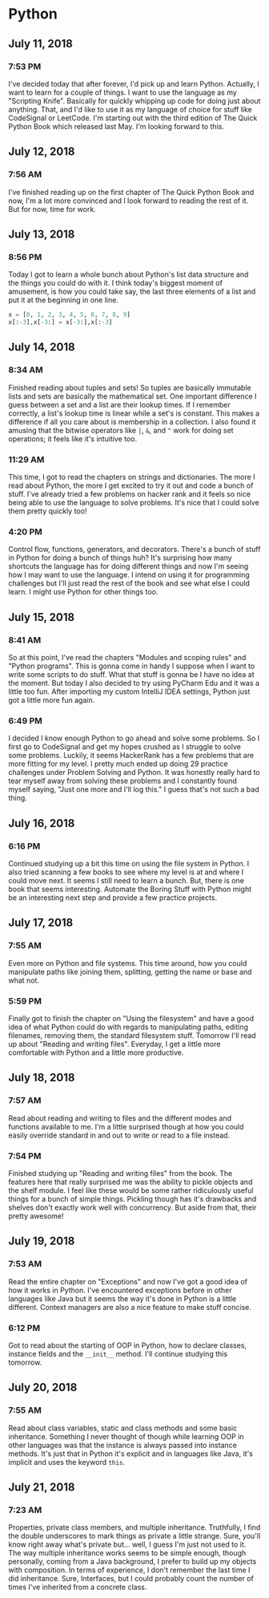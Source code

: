 # Python

## July 11, 2018

### 7:53 PM

I've decided today that after forever, I'd pick up and learn Python. Actually, I want to learn for a couple of things. I want to use the language as my "Scripting Knife". Basically for quickly whipping up code for doing just about anything. That, and I'd like to use it as my language of choice for stuff like CodeSignal or LeetCode. I'm starting out with the third edition of The Quick Python Book which released last May. I'm looking forward to this.

## July 12, 2018

### 7:56 AM

I've finished reading up on the first chapter of The Quick Python Book and now, I'm a lot more convinced and I look forward to reading the rest of it. But for now, time for work.

## July 13, 2018

### 8:56 PM

Today I got to learn a whole bunch about Python's list data structure and the things you could do with it. I think today's biggest moment of amusement, is how you could take say, the last three elements of a list and put it at the beginning in one line.

```py
x = [0, 1, 2, 3, 4, 5, 6, 7, 8, 9]
x[:-3],x[-3:] = x[-3:],x[:-3]
```

## July 14, 2018

### 8:34 AM

Finished reading about tuples and sets! So tuples are basically immutable lists and sets are basically the mathematical set. One important difference I guess between a set and a list are their lookup times. If I remember correctly, a list's lookup time is linear while a set's is constant. This makes a difference if all you care about is membership in a collection. I also found it amusing that the bitwise operators like `|`, `&`, and `^` work for doing set operations; it feels like it's intuitive too.

### 11:29 AM

This time, I got to read the chapters on strings and dictionaries. The more I read about Python, the more I get excited to try it out and code a bunch of stuff. I've already tried a few problems on hacker rank and it feels so nice being able to use the language to solve problems. It's nice that I could solve them pretty quickly too!

### 4:20 PM

Control flow, functions, generators, and decorators. There's a bunch of stuff in Python for doing a bunch of things huh? It's surprising how many shortcuts the language has for doing different things and now I'm seeing how I may want to use the language. I intend on using it for programming challenges but I'll just read the rest of the book and see what else I could learn. I might use Python for other things too.

## July 15, 2018

### 8:41 AM

So at this point, I've read the chapters "Modules and scoping rules" and "Python programs". This is gonna come in handy I suppose when I want to write some scripts to do stuff. What that stuff is gonna be I have no idea at the moment. But today I also decided to try using PyCharm Edu and it was a little too fun. After importing my custom IntelliJ IDEA settings, Python just got a little more fun again.

### 6:49 PM

I decided I know enough Python to go ahead and solve some problems. So I first go to CodeSignal and get my hopes crushed as I struggle to solve some problems. Luckily, it seems HackerRank has a few problems that are more fitting for my level. I pretty much ended up doing 29 practice challenges under Problem Solving and Python. It was honestly really hard to tear myself away from solving these problems and I constantly found myself saying, "Just one more and I'll log this." I guess that's not such a bad thing.

## July 16, 2018

### 6:16 PM

Continued studying up a bit this time on using the file system in Python. I also tried scanning a few books to see where my level is at and where I could move next. It seems I still need to learn a bunch. But, there is one book that seems interesting. Automate the Boring Stuff with Python might be an interesting next step and provide a few practice projects.

## July 17, 2018

### 7:55 AM

Even more on Python and file systems. This time around, how you could manipulate paths like joining them, splitting, getting the name or base and what not.

### 5:59 PM

Finally got to finish the chapter on "Using the filesystem" and have a good idea of what Python could do with regards to manipulating paths, editing filenames, removing them, the standard filesystem stuff. Tomorrow I'll read up about "Reading and writing files". Everyday, I get a little more comfortable with Python and a little more productive.

## July 18, 2018

### 7:57 AM

Read about reading and writing to files and the different modes and functions available to me. I'm a little surprised though at how you could easily override standard in and out to write or read to a file instead. 

### 7:54 PM

Finished studying up "Reading and writing files" from the book. The features here that really surprised me was the ability to pickle objects and the shelf module. I feel like these would be some rather ridiculously useful things for a bunch of simple things. Pickling though has it's drawbacks and shelves don't exactly work well with concurrency. But aside from that, their pretty awesome!

## July 19, 2018

### 7:53 AM

Read the entire chapter on "Exceptions" and now I've got a good idea of how it works in Python. I've encountered exceptions before in other languages like Java but it seems the way it's done in Python is a little different. Context managers are also a nice feature to make stuff concise. 

### 6:12 PM

Got to read about the starting of OOP in Python, how to declare classes, instance fields and the `__init__` method. I'll continue studying this tomorrow.

## July 20, 2018

### 7:55 AM

Read about class variables, static and class methods and some basic inheritance. Something I never thought of though while learning OOP in other languages was that the instance is always passed into instance methods. It's just that in Python it's explicit and in languages like Java, it's implicit and uses the keyword `this`.

## July 21, 2018

### 7:23 AM

Properties, private class members, and multiple inheritance.  Truthfully, I find the double underscores to mark things as private a little strange. Sure, you'll know right away what's private but... well, I guess I'm just not used to it. The way multiple inheritance works seems to be simple enough, though personally, coming from a Java background, I prefer to build up my objects with composition. In terms of experience, I don't remember the last time I did inheritance. Sure, Interfaces, but I could probably count the number of times I've inherited from a concrete class.